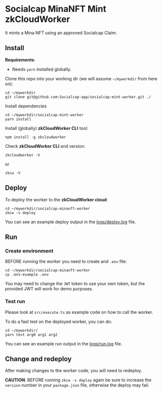 # Socialcap MinaNFT Mint zkCloudWorker

It mints a Mina NFT using an approved Socialcap Claim.

## Install

**Requirements**: 
- Needs `yarn` installed globally.

Clone this repo into your working dir (we will assume `~/myworkdir` from here on):
~~~
cd ~/myworkdir
git clone git@github.com:Socialcap-app/socialcap-mint-worker.git ./
~~~

Install dependencies
~~~
cd ~/myworkdir/socialcap-mint-worker
yarn install
~~~

Install (globally) **zkCloudWorker CLI** tool:
~~~
npm install -g zkcloudworker
~~~

Check **zkCloudWorker CLI** and version:
~~~
zkcloudworker -V
~~~
or 
~~~
zkcw -V
~~~

## Deploy

To deploy the worker to the **zkCloudWorker cloud**:
~~~
cd ~/myworkdir/socialcap-minanft-worker
zkcw -v deploy
~~~

You can see an example deploy output in the [logs/deploy.log](./logs/deploy.log) file.

## Run  

### Create environment 

BEFORE running the worker you need to create and `.env` file:
~~~
cd ~/myworkdir/socialcap-minanft-worker
cp .env-example .env
~~~

You may need to change the `JWT` token to use your own token, but the provided JWT will work for demo purposes.

### Test run

Please look at `src/execute.ts` as example code on how to call the worker.

To do a fast test on the deployed worker, you can do:
~~~
cd ~/myworkdir/
yarn test arg0 arg1 arg2
~~~

You can see an example run output in the [logs/run.log](./logs/run.log) file.

## Change and redeploy

After making changes to the worker code, you will need to redeploy.

**CAUTION**: BEFORE running `zkcw -v deploy` again be sure to increase the
 `version` number in your `package.json` file, otherwise the deploy may fail.


 
